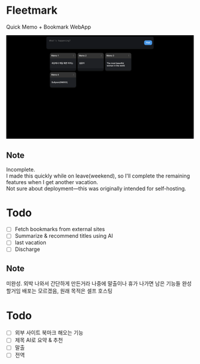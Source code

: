 # Fleetmark
Quick Memo + Bookmark WebApp

![Sullyoon(NMIXX) is most beautiful woman in the world](README.png)

## Note
Incomplete.  
I made this quickly while on leave(weekend), so I'll complete the remaining features when I get another vacation.  
Not sure about deployment—this was originally intended for self-hosting.

# Todo
- [ ] Fetch bookmarks from external sites
- [ ] Summarize & recommend titles using AI
- [ ] last vacation
- [ ] Discharge

## Note
미완성.
외박 나와서 간단하게 만든거라 나중에 말출이나 휴가 나가면 남은 기능들 완성할거임
배포는 모르겠음, 원래 목적은 셀프 호스팅

# Todo
- [ ] 외부 사이트 북마크 해오는 기능
- [ ] 제목 AI로 요약 & 추천
- [ ] 말출
- [ ] 전역